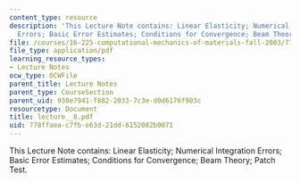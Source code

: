 ```yaml
---
content_type: resource
description: 'This Lecture Note contains: Linear Elasticity; Numerical Integration
  Errors; Basic Error Estimates; Conditions for Convergence; Beam Theory; Patch Test.'
file: /courses/16-225-computational-mechanics-of-materials-fall-2003/778ffaeac7fbe63d21dd6152082b0071_lecture__8.pdf
file_type: application/pdf
learning_resource_types:
- Lecture Notes
ocw_type: OCWFile
parent_title: Lecture Notes
parent_type: CourseSection
parent_uid: 930e7941-f882-2033-7c3e-d0d6176f903c
resourcetype: Document
title: lecture__8.pdf
uid: 778ffaea-c7fb-e63d-21dd-6152082b0071
---
```

This Lecture Note contains: Linear Elasticity; Numerical Integration Errors; Basic Error Estimates; Conditions for Convergence; Beam Theory; Patch Test.

